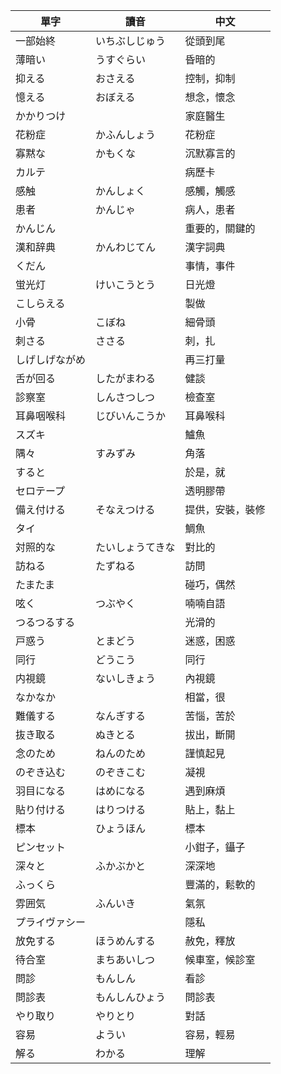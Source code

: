 |單字|讀音|中文|
|---|---|---|
|一部始終|いちぶしじゅう|從頭到尾|
|薄暗い|うすぐらい|昏暗的|
|抑える|おさえる|控制，抑制|
|憶える|おぼえる|想念，懷念|
|かかりつけ||家庭醫生|
|花粉症|かふんしょう|花粉症|
|寡黙な|かもくな|沉默寡言的|
|カルテ||病歷卡|
|感触|かんしょく|感觸，觸感|
|患者|かんじゃ|病人，患者|
|かんじん||重要的，關鍵的|
|漢和辞典|かんわじてん|漢字詞典|
|くだん||事情，事件|
|蛍光灯|けいこうとう|日光燈|
|こしらえる||製做|
|小骨|こぼね|細骨頭|
|刺さる|ささる|刺，扎|
|しげしげながめ||再三打量|
|舌が回る|したがまわる|健談|
|診察室|しんさつしつ|檢查室|
|耳鼻咽喉科|じびいんこうか|耳鼻喉科|
|スズキ||鱸魚|
|隅々|すみずみ|角落|
|すると||於是，就|
|セロテープ||透明膠帶|
|備え付ける|そなえつける|提供，安裝，裝修|
|タイ||鯛魚|
|対照的な|たいしょうてきな|對比的|
|訪ねる|たずねる|訪問|
|たまたま||碰巧，偶然|
|呟く|つぶやく|喃喃自語|
|つるつるする||光滑的|
|戸惑う|とまどう|迷惑，困惑|
|同行|どうこう|同行|
|内視鏡|ないしきょう|內視鏡|
|なかなか||相當，很|
|難儀する|なんぎする|苦惱，苦於|
|抜き取る|ぬきとる|拔出，斷開|
|念のため|ねんのため|謹慎起見|
|のぞき込む|のぞきこむ|凝視|
|羽目になる|はめになる|遇到麻煩|
|貼り付ける|はりつける|貼上，黏上|
|標本|ひょうほん|標本|
|ピンセット||小鉗子，鑷子|
|深々と|ふかぶかと|深深地|
|ふっくら||豐滿的，鬆軟的|
|雰囲気|ふんいき|氣氛|
|プライヴァシー||隱私|
|放免する|ほうめんする|赦免，釋放|
|待合室|まちあいしつ|候車室，候診室|
|問診|もんしん|看診|
|問診表|もんしんひょう|問診表|
|やり取り|やりとり|對話|
|容易|ようい|容易，輕易|
|解る|わかる|理解|
